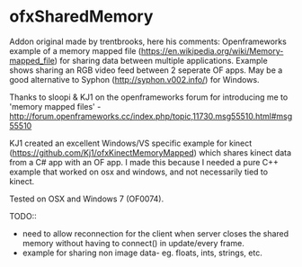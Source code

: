 ofxSharedMemory
===============

Addon original made by trentbrooks, here his comments:
Openframeworks example of a memory mapped file (https://en.wikipedia.org/wiki/Memory-mapped_file) for sharing data between multiple applications. Example shows sharing an RGB video feed between 2 seperate OF apps. May be a good alternative to Syphon (http://syphon.v002.info/) for Windows.

 Thanks to sloopi & KJ1 on the openframeworks forum for introducing me to 'memory mapped files' - http://forum.openframeworks.cc/index.php/topic,11730.msg55510.html#msg55510
 
 KJ1 created an excellent Windows/VS specific example for kinect (https://github.com/Kj1/ofxKinectMemoryMapped) which shares kinect data from a C# app with an OF app. I made this because I needed a pure C++ example that worked on osx and windows, and not necessarily tied to kinect.

 Tested on OSX and Windows 7 (OF0074).
 
 TODO::
 - need to allow reconnection for the client when server closes the shared memory without having to connect() in update/every frame.
 - example for sharing non image data- eg. floats, ints, strings, etc.
